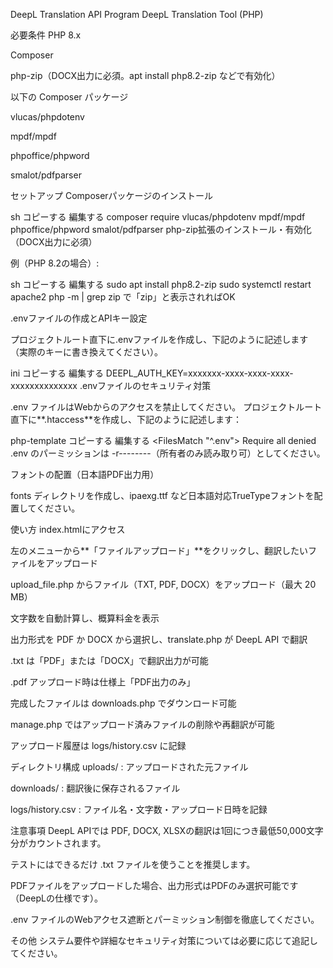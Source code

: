DeepL Translation API Program
DeepL Translation Tool (PHP)

必要条件
PHP 8.x

Composer

php-zip（DOCX出力に必須。apt install php8.2-zip などで有効化）

以下の Composer パッケージ

vlucas/phpdotenv

mpdf/mpdf

phpoffice/phpword

smalot/pdfparser

セットアップ
Composerパッケージのインストール

sh
コピーする
編集する
composer require vlucas/phpdotenv mpdf/mpdf phpoffice/phpword smalot/pdfparser
php-zip拡張のインストール・有効化（DOCX出力に必須）

例（PHP 8.2の場合）:

sh
コピーする
編集する
sudo apt install php8.2-zip
sudo systemctl restart apache2
php -m | grep zip で「zip」と表示されればOK

.envファイルの作成とAPIキー設定

プロジェクトルート直下に.envファイルを作成し、下記のように記述します（実際のキーに書き換えてください）。

ini
コピーする
編集する
DEEPL_AUTH_KEY=xxxxxxx-xxxx-xxxx-xxxx-xxxxxxxxxxxxxx
.envファイルのセキュリティ対策

.env ファイルはWebからのアクセスを禁止してください。
プロジェクトルート直下に**.htaccess**を作成し、下記のように記述します：

php-template
コピーする
編集する
<FilesMatch "^\.env">
  Require all denied
</FilesMatch>
.env のパーミッションは -r--------（所有者のみ読み取り可）としてください。

フォントの配置（日本語PDF出力用）

fonts ディレクトリを作成し、ipaexg.ttf など日本語対応TrueTypeフォントを配置してください。

使い方
index.htmlにアクセス

左のメニューから**「ファイルアップロード」**をクリックし、翻訳したいファイルをアップロード

upload_file.php からファイル（TXT, PDF, DOCX）をアップロード（最大 20 MB）

文字数を自動計算し、概算料金を表示

出力形式を PDF か DOCX から選択し、translate.php が DeepL API で翻訳

.txt は「PDF」または「DOCX」で翻訳出力が可能

.pdf アップロード時は仕様上「PDF出力のみ」

完成したファイルは downloads.php でダウンロード可能

manage.php ではアップロード済みファイルの削除や再翻訳が可能

アップロード履歴は logs/history.csv に記録

ディレクトリ構成
uploads/ : アップロードされた元ファイル

downloads/ : 翻訳後に保存されるファイル

logs/history.csv : ファイル名・文字数・アップロード日時を記録

注意事項
DeepL APIでは PDF, DOCX, XLSXの翻訳は1回につき最低50,000文字分がカウントされます。

テストにはできるだけ .txt ファイルを使うことを推奨します。

PDFファイルをアップロードした場合、出力形式はPDFのみ選択可能です（DeepLの仕様です）。

.env ファイルのWebアクセス遮断とパーミッション制御を徹底してください。

その他
システム要件や詳細なセキュリティ対策については必要に応じて追記してください。
